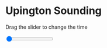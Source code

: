 <h1>Upington Sounding</h1>
<p>Drag the slider to change the time</p>

<div class="slidecontainer">
<input oninput='setImage(this)' class="slider" type="range" min="0" max="2" value="0" step="1" />
<img id='img'/>
</div>

<script>
var img = document.getElementById('img');
var img_array = ['/assets/images/skwt/skd_upt_wrfout_d01_2020-04-28_12:00:00.png',
'/assets/images/skwt/skd_upt_wrfout_d01_2020-04-28_18:00:00.png',];
function setImage(obj)
{
        var value = obj.value;
        img.src = img_array[value];

}
</script>
